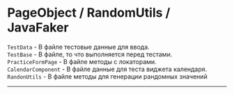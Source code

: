 # PageObject / RandomUtils / JavaFaker<br>
```TestData``` - В файле тестовые данные для ввода.<br>
```TestBase``` - В файле, то что выполняется перед тестами.<br>
```PracticeFormPage``` - В файле методы с локаторами.<br>
```CalendarComponent``` - В файле данные для теста виджета календаря.<br>
```RandonUtils``` - В файле методы для генерации рандомных значений<br>

---
